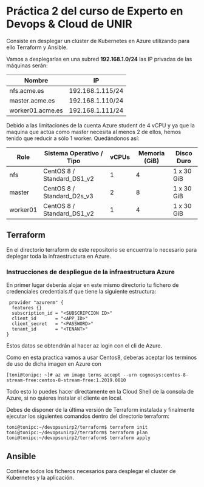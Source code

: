# Práctica 2 del curso de Experto en Devops &amp; Cloud de UNIR

Consiste en desplegar un clúster de Kubernetes en Azure utilizando para ello Terraform y Ansible.

Vamos a desplegarlas en una subred **192.168.1.0/24** las IP privadas de las máquinas serán:

| Nombre | IP |
|------|------|
| nfs.acme.es  | 192.168.1.115/24 |
| master.acme.es | 192.168.1.110/24 | 
| worker01.acme.es | 192.168.1.111/24 | 

Debido a las limitaciones de la cuenta Azure student de 4 vCPU y ya que la maquina que actúa como master necesita al menos 2 de ellos, hemos tenido que reducir a sólo 1 worker. Quedándonos así:

| Role | Sistema Operativo / Tipo | vCPUs | Memoria (GiB) | Disco Duro |
|------|-------------------|-------|---------------|------------|
| nfs  | CentOS 8 / Standard_DS1_v2           | 1     | 4             | 1 x 30 GiB |
| master | CentOS 8 / Standard_D2s_v3        | 2     | 8             | 1 x 30 GiB |
| worker01 | CentOS 8 / Standard_DS1_v2       | 1     | 4             | 1 x 30 GiB |

## Terraform
En el directorio terraform de este repositorio se encuentra lo necesario para deplegar toda la infraestructura en Azure.

### Instrucciones de despliegue de la infraestructura Azure
En primer lugar deberás alojar en este mismo directorio tu fichero de credenciales credentials.tf que tiene la siguiente estructura:

```
 provider "azurerm" {
  features {}
  subscription_id = "<SUBSCRIPCION ID>"
  client_id       = "<APP_ID>"
  client_secret   = "<PASSWORD>"
  tenant_id       = "<TENANT>"
}
```

Estos datos se obtendrán al hacer az login con el cli de Azure.

Como en esta practica vamos a usar Centos8, deberas aceptar los terminos de uso de dicha imagen en Azure con

```console
[toni@tonipc: ~]# az vm image terms accept --urn cognosys:centos-8-stream-free:centos-8-stream-free:1.2019.0810
```

Todo esto lo puedes hacer directamente en la Cloud Shell de la consola de Azure, si no quieres instalar el cliente en local.

Debes de disponer de la última versión de Terraform instalada y finalmente ejecutar los siguientes comandos dentro del directorio terraform:

```console
toni@tonipc:~/devopsunirp2/terraform$ terraform init
toni@tonipc:~/devopsunirp2/terraform$ terraform plan
toni@tonipc:~/devopsunirp2/terraform$ terraform apply
```

## Ansible
Contiene todos los ficheros necesarios para desplegar el cluster de Kubernetes y la aplicación.
